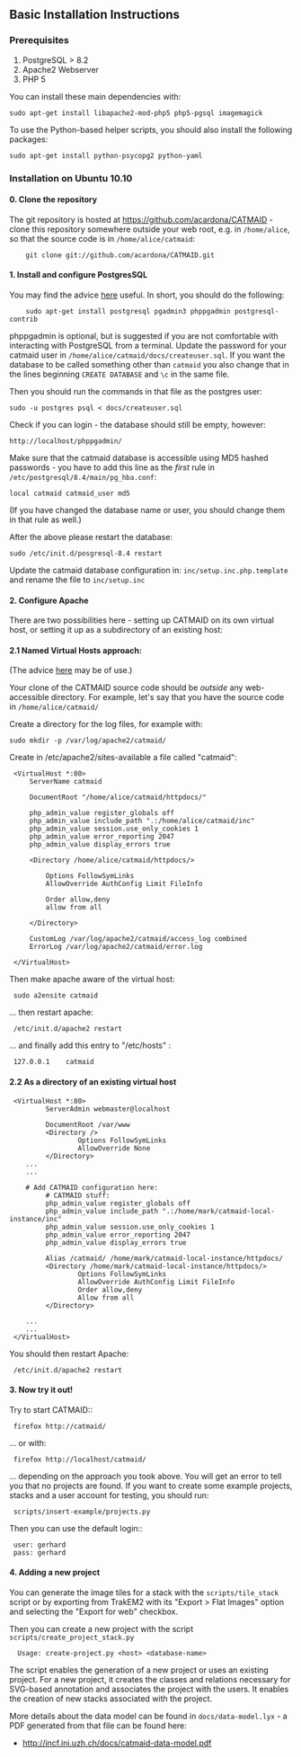 ## Basic Installation Instructions

### Prerequisites 

1. PostgreSQL > 8.2
2. Apache2 Webserver
3. PHP 5

You can install these main dependencies with:

    sudo apt-get install libapache2-mod-php5 php5-pgsql imagemagick

To use the Python-based helper scripts, you should also install
the following packages:

    sudo apt-get install python-psycopg2 python-yaml

### Installation on Ubuntu 10.10

#### 0. Clone the repository

The git repository is hosted at
https://github.com/acardona/CATMAID - clone this repository
somewhere outside your web root, e.g. in `/home/alice`, so that
the source code is in `/home/alice/catmaid`:

        git clone git://github.com/acardona/CATMAID.git

#### 1. Install and configure PostgresSQL

You may find the advice
[here](https://help.ubuntu.com/community/PostgreSQL) useful.  In
short, you should do the following:

        sudo apt-get install postgresql pgadmin3 phppgadmin postgresql-contrib

phppgadmin is optional, but is suggested if you are not
comfortable with interacting with PostgreSQL from a terminal.
Update the password for your catmaid user in
`/home/alice/catmaid/docs/createuser.sql`.  If you want the
database to be called something other than `catmaid` you
also change that in the lines beginning `CREATE DATABASE`
and `\c` in the same file.

Then you should run the commands in that file as the postgres user:

	sudo -u postgres psql < docs/createuser.sql

Check if you can login - the database should still be empty, however:

	http://localhost/phppgadmin/

Make sure that the catmaid database is accessible using MD5
hashed passwords - you have to add this line as the *first* rule
in `/etc/postgresql/8.4/main/pg_hba.conf`:

    local catmaid catmaid_user md5

(If you have changed the database name or user, you should change
them in that rule as well.)

After the above please restart the database:

    sudo /etc/init.d/posgresql-8.4 restart

Update the catmaid database configuration in:
`inc/setup.inc.php.template` and rename the file to
`inc/setup.inc`

#### 2. Configure Apache

There are two possibilities here - setting up CATMAID on its own
virtual host, or setting it up as a subdirectory of an existing
host:

#### 2.1 Named Virtual Hosts approach:

(The advice
[here](http://wiki.ubuntuusers.de/Apache/Virtual_Hosts) may
be of use.)

Your clone of the CATMAID source code should be *outside* any
web-accessible directory.  For example, let's say that you have
the source code in `/home/alice/catmaid/`

Create a directory for the log files, for example with:

    sudo mkdir -p /var/log/apache2/catmaid/

Create in /etc/apache2/sites-available a file called "catmaid":

     <VirtualHost *:80>
         ServerName catmaid
     
         DocumentRoot "/home/alice/catmaid/httpdocs/"
     
         php_admin_value register_globals off
         php_admin_value include_path ".:/home/alice/catmaid/inc"
         php_admin_value session.use_only_cookies 1
         php_admin_value error_reporting 2047
         php_admin_value display_errors true
     
         <Directory /home/alice/catmaid/httpdocs/>
     
             Options FollowSymLinks
             AllowOverride AuthConfig Limit FileInfo
     
             Order allow,deny
             allow from all
     
         </Directory>
     
         CustomLog /var/log/apache2/catmaid/access_log combined
         ErrorLog /var/log/apache2/catmaid/error.log
     
     </VirtualHost>

Then make apache aware of the virtual host:

     sudo a2ensite catmaid

... then restart apache:

     /etc/init.d/apache2 restart

... and finally add this entry to "/etc/hosts" :

     127.0.0.1    catmaid

#### 2.2 As a directory of an existing virtual host

     <VirtualHost *:80>
             ServerAdmin webmaster@localhost
     
             DocumentRoot /var/www
             <Directory />
                     Options FollowSymLinks
                     AllowOverride None
             </Directory>
     	...
     	...
     
     	# Add CATMAID configuration here:
             # CATMAID stuff:
             php_admin_value register_globals off
             php_admin_value include_path ".:/home/mark/catmaid-local-instance/inc"
             php_admin_value session.use_only_cookies 1
             php_admin_value error_reporting 2047
             php_admin_value display_errors true
     
             Alias /catmaid/ /home/mark/catmaid-local-instance/httpdocs/
             <Directory /home/mark/catmaid-local-instance/httpdocs/>
                     Options FollowSymLinks
                     AllowOverride AuthConfig Limit FileInfo
                     Order allow,deny
                     Allow from all
             </Directory>
     
     	...
     	...
     </VirtualHost>

You should then restart Apache:

     /etc/init.d/apache2 restart

#### 3. Now try it out!

Try to start CATMAID::

     firefox http://catmaid/

... or with:

     firefox http://localhost/catmaid/

... depending on the approach you took above.  You will get an
error to tell you that no projects are found.  If you want to
create some example projects, stacks and a user account for
testing, you should run:

     scripts/insert-example/projects.py

Then you can use the default login::

     user: gerhard
     pass: gerhard

#### 4. Adding a new project

You can generate the image tiles for a stack with the
`scripts/tile_stack` script or by exporting from TrakEM2 with
its "Export > Flat Images" option and selecting the "Export for
web" checkbox.

Then you can create a new project with the script
`scripts/create_project_stack.py`

      Usage: create-project.py <host> <database-name>

The script enables the generation of a new project or uses an
existing project.  For a new project, it creates the classes and
relations necessary for SVG-based annotation and associates the
project with the users.  It enables the creation of new stacks
associated with the project.

More details about the data model can be found in
`docs/data-model.lyx` - a PDF generated from that file can be
found here:

* http://incf.ini.uzh.ch/docs/catmaid-data-model.pdf
